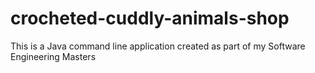 # crocheted-cuddly-animals-shop

This is a Java command line application created as part of my Software Engineering Masters
